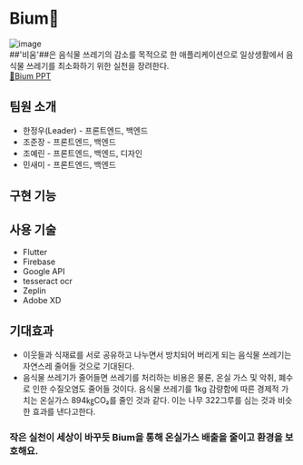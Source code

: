 # Bium🌱
![image](https://user-images.githubusercontent.com/59803206/152623747-7156b167-491c-4b54-967c-aa1d05953496.png)  
##'비움'##은 음식물 쓰레기의 감소를 목적으로 한 애플리케이션으로 일상생활에서 음식물 쓰레기를 최소화하기 위한 실천을 장려한다.  
[🙌Bium PPT]()

## 팀원 소개
- 한정우(Leader) - 프론트엔드, 백엔드
- 조준장 - 프론트엔드, 백엔드
- 조예린 - 프론트엔드, 백엔드, 디자인
- 민새미 - 프론트엔드, 백엔드

## 구현 기능

## 사용 기술
- Flutter
- Firebase 
- Google API 
- tesseract ocr
- Zeplin
- Adobe XD

## 기대효과
- 이웃들과 식재료를 서로 공유하고 나누면서 방치되어 버리게 되는 음식물 쓰레기는 자연스레 줄어들 것으로 기대된다.
- 음식물 쓰레기가 줄어들면 쓰레기를 처리하는 비용은 물론, 온실 가스 및 악취, 폐수로 인한 수질오염도 줄어들 것이다. 음식물 쓰레기를 1kg 감량함에 따른 경제적 가치는 온실가스 894㎏CO₂를 줄인 것과 같다. 이는 나무 322그루를 심는 것과 비슷한 효과를 낸다고한다.
### 작은 실천이 세상이 바꾸듯  Bium을 통해 온실가스 배출을 줄이고 환경을 보호해요.

